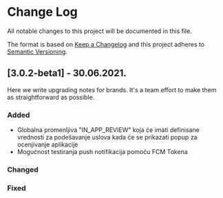 # Change Log
All notable changes to this project will be documented in this file.
 
The format is based on [Keep a Changelog](http://keepachangelog.com/)
and this project adheres to [Semantic Versioning](http://semver.org/).
 
## [3.0.2-beta1] - 30.06.2021.
 
Here we write upgrading notes for brands. It's a team effort to make them as
straightforward as possible.
 
### Added
- Globalna promenljiva "IN_APP_REVIEW" koja će imati definisane vrednosti za podešavanje uslova kada će se prikazati popup za ocenjivanje aplikacije
- Mogućnost testiranja push notifikacija pomoću FCM Tokena
 
### Changed
 
### Fixed
 
